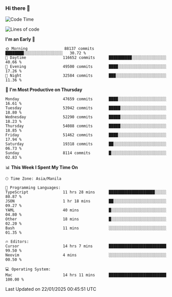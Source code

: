 ### Hi there 👋

<!--START_SECTION:waka-->
![Code Time](http://img.shields.io/badge/Code%20Time-5%2C789%20hrs%2010%20mins-blue)

![Lines of code](https://img.shields.io/badge/From%20Hello%20World%20I%27ve%20Written-113.6%20million%20lines%20of%20code-blue)

**I'm an Early 🐤** 

```text
🌞 Morning                88137 commits       ████████░░░░░░░░░░░░░░░░░   30.72 % 
🌆 Daytime                116652 commits      ██████████░░░░░░░░░░░░░░░   40.66 % 
🌃 Evening                49500 commits       ████░░░░░░░░░░░░░░░░░░░░░   17.26 % 
🌙 Night                  32584 commits       ███░░░░░░░░░░░░░░░░░░░░░░   11.36 % 
```
📅 **I'm Most Productive on Thursday** 

```text
Monday                   47659 commits       ████░░░░░░░░░░░░░░░░░░░░░   16.61 % 
Tuesday                  53942 commits       █████░░░░░░░░░░░░░░░░░░░░   18.80 % 
Wednesday                52290 commits       █████░░░░░░░░░░░░░░░░░░░░   18.23 % 
Thursday                 54088 commits       █████░░░░░░░░░░░░░░░░░░░░   18.85 % 
Friday                   51462 commits       ████░░░░░░░░░░░░░░░░░░░░░   17.94 % 
Saturday                 19318 commits       ██░░░░░░░░░░░░░░░░░░░░░░░   06.73 % 
Sunday                   8114 commits        █░░░░░░░░░░░░░░░░░░░░░░░░   02.83 % 
```


📊 **This Week I Spent My Time On** 

```text
🕑︎ Time Zone: Asia/Manila

💬 Programming Languages: 
TypeScript               11 hrs 28 mins      ████████████████████░░░░░   80.87 % 
JSON                     1 hr 18 mins        ██░░░░░░░░░░░░░░░░░░░░░░░   09.27 % 
YAML                     40 mins             █░░░░░░░░░░░░░░░░░░░░░░░░   04.80 % 
Other                    18 mins             █░░░░░░░░░░░░░░░░░░░░░░░░   02.20 % 
Bash                     11 mins             ░░░░░░░░░░░░░░░░░░░░░░░░░   01.35 % 

🔥 Editors: 
Cursor                   14 hrs 7 mins       █████████████████████████   99.50 % 
Neovim                   4 mins              ░░░░░░░░░░░░░░░░░░░░░░░░░   00.50 % 

💻 Operating System: 
Mac                      14 hrs 11 mins      █████████████████████████   100.00 % 
```


 Last Updated on 22/01/2025 00:45:51 UTC
<!--END_SECTION:waka-->


<!--
**rad182/rad182** is a ✨ _special_ ✨ repository because its `README.md` (this file) appears on your GitHub profile.

Here are some ideas to get you started:

- 🔭 I’m currently working on ...
- 🌱 I’m currently learning ...
- 👯 I’m looking to collaborate on ...
- 🤔 I’m looking for help with ...
- 💬 Ask me about ...
- 📫 How to reach me: ...
- 😄 Pronouns: ...
- ⚡ Fun fact: ...
-->
